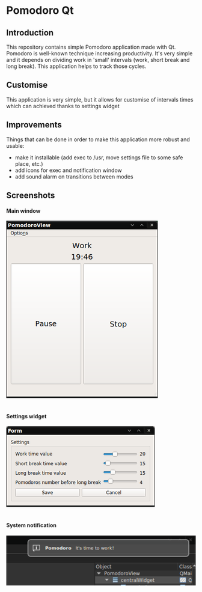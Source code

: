 # Pomodoro Qt 
## Introduction
This repository contains simple Pomodoro application made with Qt.
Pomodoro is well-known technique increasing productivity. It's very simple and it depends on dividing work in 'small'
intervals (work, short break and long break). This application helps to track those cycles.

## Customise 
This application is very simple, but it allows for customise of intervals times which can achieved thanks to settings widget

## Improvements
Things that can be done in order to make this application more robust and usable:
* make it installable (add exec to /usr, move settings file to some safe place, etc.)
* add icons for exec and notification window
* add sound alarm on transitions between modes

## Screenshots
#### Main window
![pomodoro1](screenshots/pomodoro_screenshot1.png?raw=true)
<br/><br/>

#### Settings widget
![pomodoro2](screenshots/pomodoro_screenshot2.png?raw=true)
<br/><br/>

#### System notification
![pomodoro3](screenshots/pomodoro_screenshot3.png?raw=true)
